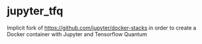 # jupyter_tfq
Implicit fork of https://github.com/jupyter/docker-stacks in order to create a Docker container with Jupyter and Tensorflow Quantum
